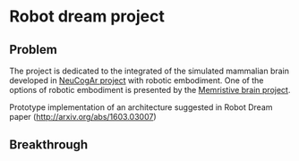 # Robot dream project

## Problem

The project is dedicated to the integrated of the simulated mammalian brain developed in [NeuCogAr project](https://github.com/research-team/neucogar) with robotic embodiment. One of the options of robotic embodiment is presented by the [Memristive brain project](https://github.com/research-team/memristive-brain).

Prototype implementation of an architecture suggested in Robot Dream paper (http://arxiv.org/abs/1603.03007)

## Breakthrough
